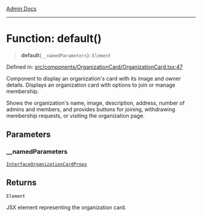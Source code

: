 [Admin Docs](/)

***

# Function: default()

> **default**(`__namedParameters`): `Element`

Defined in: [src/components/OrganizationCard/OrganizationCard.tsx:47](https://github.com/PalisadoesFoundation/talawa-admin/blob/main/src/components/OrganizationCard/OrganizationCard.tsx#L47)

Component to display an organization's card with its image and owner details.
Displays an organization card with options to join or manage membership.

Shows the organization's name, image, description, address, number of admins and members,
and provides buttons for joining, withdrawing membership requests, or visiting the organization page.

## Parameters

### \_\_namedParameters

[`InterfaceOrganizationCardProps`](../../../../types/Organization/interface/interfaces/InterfaceOrganizationCardProps.md)

## Returns

`Element`

JSX element representing the organization card.
